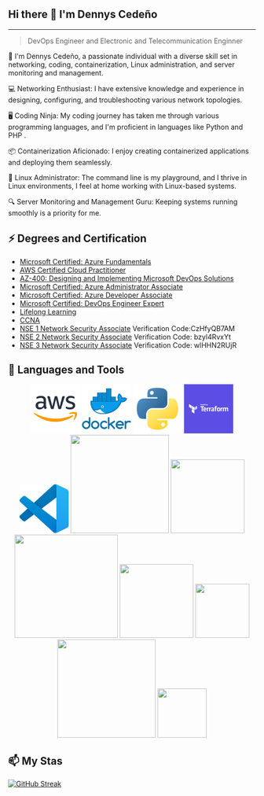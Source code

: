 ## Hi there 👋 I'm Dennys Cedeño
---
> DevOps Engineer and Electronic and Telecommunication Enginner

👋 I'm Dennys Cedeño, a passionate individual with a diverse skill set in networking, coding, containerization, Linux administration, and server monitoring and management.

💻 Networking Enthusiast: I have extensive knowledge and experience in designing, configuring, and troubleshooting various network topologies.

🖥️ Coding Ninja: My coding journey has taken me through various programming languages, and I'm proficient in languages like Python and PHP .

📦 Containerization Aficionado: I enjoy creating containerized applications and deploying them seamlessly.

🐧 Linux Administrator: The command line is my playground, and I thrive in Linux environments, I feel at home working with Linux-based systems.

🔍 Server Monitoring and Management Guru: Keeping systems running smoothly is a priority for me. 

## ⚡ Degrees and Certification

* [Microsoft Certified: Azure Fundamentals](https://www.credly.com/earner/earned/badge/93b279c4-234b-400c-8114-84ad3c43f92c)
* [AWS Certified Cloud Practitioner](https://www.credly.com/earner/earned/badge/7381652e-2d77-4cd1-b208-61c538c0ad12)
* [AZ-400: Designing and Implementing Microsoft DevOps Solutions](https://www.credly.com/earner/earned/badge/3ed1cb7d-d752-4ce2-a622-2d9d2668563d)
* [Microsoft Certified: Azure Administrator Associate](https://www.credly.com/earner/earned/badge/2ce52a9b-30eb-481a-8379-48ab1654f1a5)
* [Microsoft Certified: Azure Developer Associate](https://www.credly.com/earner/earned/badge/e67efc8c-f208-417f-8daa-1193460acebe)
* [Microsoft Certified: DevOps Engineer Expert](https://www.credly.com/earner/earned/badge/cf06f966-9ce7-4ae8-ac75-56d65bb966c7)
* [Lifelong Learning](https://www.credly.com/earner/earned/badge/4cb6abba-325d-42f2-924c-51d5387f8574)
* [CCNA](https://www.credly.com/earner/earned/badge/0bb922d4-b9ae-41e6-881f-cd6fa0a476d1)
* [NSE 1 Network Security Associate](https://training.fortinet.com/mod/customcert/verify_certificate.php) Verification Code:CzHfyQB7AM
* [NSE 2 Network Security Associate](https://training.fortinet.com/mod/customcert/verify_certificate.php) Verification Code: bzyl4RvxYt
* [NSE 3 Network Security Associate](https://training.fortinet.com/mod/customcert/verify_certificate.php) Verification Code: wlHHN2RUjR

## 🔭 Languages and Tools
<p align="center">
<img src="https://raw.githubusercontent.com/github/explore/80688e429a7d4ef2fca1e82350fe8e3517d3494d/topics/aws/aws.png" width="100" height="100">   <img src="https://raw.githubusercontent.com/github/explore/80688e429a7d4ef2fca1e82350fe8e3517d3494d/topics/docker/docker.png" width="100" height="100">   <img src="https://raw.githubusercontent.com/github/explore/80688e429a7d4ef2fca1e82350fe8e3517d3494d/topics/python/python.png" width="100" height="100">   <img src="https://raw.githubusercontent.com/github/explore/80688e429a7d4ef2fca1e82350fe8e3517d3494d/topics/terraform/terraform.png" width="100" height="100">   <img src="https://raw.githubusercontent.com/github/explore/80688e429a7d4ef2fca1e82350fe8e3517d3494d/topics/visual-studio-code/visual-studio-code.png" width="100" height="100">   <img src="https://1.bp.blogspot.com/-rgYs0cZGUys/TgEEcuVpwFI/AAAAAAAAXLM/f8vE4HynQhk/s320/cisco_systems_logo8.jpg" width="200" height="200">   <img src="https://www.paymentsjournal.com/wp-content/uploads/2017/10/fortinet-logo.jpg" width="150" height="150">   <img src="https://thinkadnet.com/wp-content/uploads/2020/07/Azure-White.png" width="210" height="210">   <img src="https://logowik.com/content/uploads/images/jenkins8460.jpg" width="150" height="150">   <img src="https://external-content.duckduckgo.com/iu/?u=https%3A%2F%2Ftse2.mm.bing.net%2Fth%3Fid%3DOIP.a9EluartZXnMTsYh-07sGAHaHa%26pid%3DApi&f=1&ipt=6d8f36541e2ca10e66d922098d31dbfa4796856ac298d23889b2fabdcdc7d345&ipo=images" width="110" height="110">   <img src="https://external-content.duckduckgo.com/iu/?u=https%3A%2F%2Ftse4.mm.bing.net%2Fth%3Fid%3DOIP.2Ro89khbnuDTxEVpm4-gAgHaEQ%26pid%3DApi&f=1&ipt=f1e583fc2dbca6f8587a5926d49aee9662e310a86f5d05a9742587a73b8fe064&ipo=images" width="200" height="200"> <img src="https://www.svgrepo.com/show/452054/linux.svg" width="100" height="100">
</p>

<!-- ## 💬 Connect with Me-->

<!-- <div id="badges">
  <a href="your-linkedin-URL">
    <img src="https://www.linkedin.com/in/dcedenor/" alt="LinkedIn Badge"/>
  </a> -->
  <!-- <a href="your-youtube-URL">
    <img src="https://img.shields.io/badge/YouTube-red?style=for-the-badge&logo=youtube&logoColor=white" alt="Youtube Badge"/>
  </a> -->
  <!-- <a href="your-twitter-URL">
    <img src="https://img.shields.io/badge/Twitter-blue?style=for-the-badge&logo=twitter&logoColor=white" alt="Twitter Badge"/>
  </a> 
</div>-->
<!--

- 🔭 I’m currently working on ...
- 🌱 I’m currently learning ...
- 👯 I’m looking to collaborate on ...
- 🤔 I’m looking for help with ...
- 💬 Ask me about ...
- 📫 How to reach me: ...
- 😄 Pronouns: ...
- ⚡ Fun fact: ...
-->

## 📫 My Stas
[![GitHub Streak](https://github-readme-streak-stats.herokuapp.com?user=dennys9415&theme=dark)](https://git.io/streak-stats)

